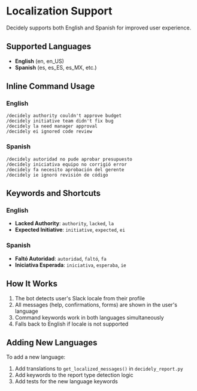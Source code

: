 # Localization Support

Decidely supports both English and Spanish for improved user experience.

## Supported Languages

- **English** (en, en_US)
- **Spanish** (es, es_ES, es_MX, etc.)

## Inline Command Usage

### English
```
/decidely authority couldn't approve budget
/decidely initiative team didn't fix bug
/decidely la need manager approval
/decidely ei ignored code review
```

### Spanish
```
/decidely autoridad no pude aprobar presupuesto
/decidely iniciativa equipo no corrigió error
/decidely fa necesito aprobación del gerente
/decidely ie ignoró revisión de código
```

## Keywords and Shortcuts

### English
- **Lacked Authority**: `authority`, `lacked`, `la`
- **Expected Initiative**: `initiative`, `expected`, `ei`

### Spanish
- **Faltó Autoridad**: `autoridad`, `faltó`, `fa`
- **Iniciativa Esperada**: `iniciativa`, `esperaba`, `ie`

## How It Works

1. The bot detects user's Slack locale from their profile
2. All messages (help, confirmations, forms) are shown in the user's language
3. Command keywords work in both languages simultaneously
4. Falls back to English if locale is not supported

## Adding New Languages

To add a new language:
1. Add translations to `get_localized_messages()` in `decidely_report.py`
2. Add keywords to the report type detection logic
3. Add tests for the new language keywords